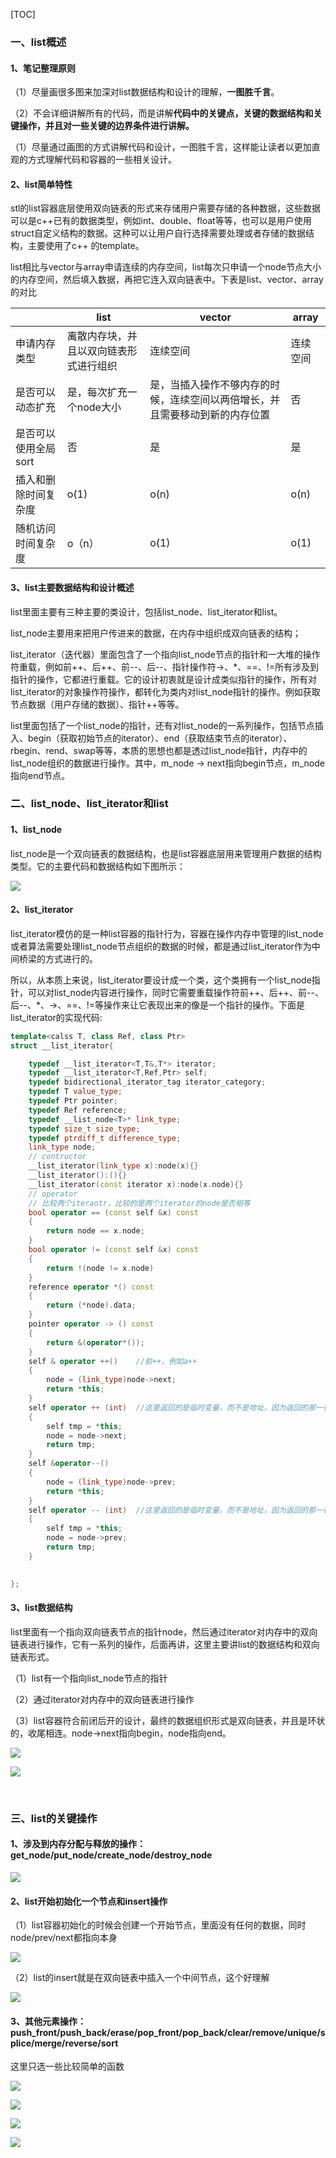 [TOC]

### 一、list概述

#### 1、笔记整理原则

（1）尽量画很多图来加深对list数据结构和设计的理解，**一图胜千言**。

（2）不会详细讲解所有的代码，而是讲解**代码中的关键点，关键的数据结构和关键操作，并且对一些关键的边界条件进行讲解。**

（1）尽量通过画图的方式讲解代码和设计，一图胜千言，这样能让读者以更加直观的方式理解代码和容器的一些相关设计。

#### 2、list简单特性

​        stl的list容器底层使用双向链表的形式来存储用户需要存储的各种数据，这些数据可以是c++已有的数据类型，例如int、double、float等等，也可以是用户使用struct自定义结构的数据。这种可以让用户自行选择需要处理或者存储的数据结构，主要使用了c++ 的template。

​	list相比与vector与array申请连续的内存空间，list每次只申请一个node节点大小的内存空间，然后填入数据，再把它连入双向链表中。下表是list、vector、array的对比

|                      | list                                   | vector                                                       | array    |
| -------------------- | -------------------------------------- | ------------------------------------------------------------ | -------- |
| 申请内存类型         | 离散内存块，并且以双向链表形式进行组织 | 连续空间                                                     | 连续空间 |
| 是否可以动态扩充     | 是，每次扩充一个node大小               | 是，当插入操作不够内存的时候，连续空间以两倍增长，并且需要移动到新的内存位置 | 否       |
| 是否可以使用全局sort | 否                                     | 是                                                           | 是       |
| 插入和删除时间复杂度 | o(1)                                   | o(n)                                                         | o(n)     |
| 随机访问时间复杂度   | o（n）                                 | o(1)                                                         | o(1)     |

#### 3、list主要数据结构和设计概述

list里面主要有三种主要的类设计，包括list_node、list_iterator和list。

​	list_node主要用来把用户传进来的数据，在内存中组织成双向链表的结构；

​	list_iterator（迭代器）里面包含了一个指向list_node节点的指针和一大堆的操作符重载，例如前++、后++、前--、后--、指针操作符->、*、==、!=所有涉及到指针的操作，它都进行重载。它的设计初衷就是设计成类似指针的操作，所有对list_iterator的对象操作符操作，都转化为类内对list_node指针的操作。例如获取节点数据（用户存储的数据）、指针++等等。

​	list里面包括了一个list_node的指针，还有对list_node的一系列操作，包括节点插入、begin（获取初始节点的iterator）、end（获取结束节点的iterator）、rbegin、rend、swap等等，本质的思想也都是透过list_node指针，内存中的list_node组织的数据进行操作。其中，m_node -> next指向begin节点，m_node指向end节点。

### 二、list_node、list_iterator和list

#### 1、list_node

​	list_node是一个双向链表的数据结构，也是list容器底层用来管理用户数据的结构类型。它的主要代码和数据结构如下图所示：

![](./picture/list_2.jpg)

#### 2、list_iterator

​	list_iterator模仿的是一种list容器的指针行为，容器在操作内存中管理的list_node或者算法需要处理list_node节点组织的数据的时候，都是通过list_iterator作为中间桥梁的方式进行的。

​	所以，从本质上来说，list_iterator要设计成一个类，这个类拥有一个list_node指针，可以对list_node内容进行操作，同时它需要重载操作符前++、后++、前--、后--、*、->、==、!=等操作来让它表现出来的像是一个指针的操作。下面是list_iterator的实现代码:

```cpp
template<calss T, class Ref, class Ptr>
struct __list_iterator{

	typedef __list_iterator<T,T&,T*> iterator;
	typedef __list_iterator<T,Ref,Ptr> self;
	typedef bidirectional_iterator_tag iterator_category;
	typedef T value_type;
    typedef Ptr pointer;
    typedef Ref reference;
    typedef __list_node<T>* link_type;
    typedef size_t size_type;
    typedef ptrdiff_t difference_type;
    link_type node;    
    // contructor
    __list_iterator(link_type x):node(x){}
    __list_iterator():(){}
    __list_iterator(const iterator x):node(x.node){}    
    // operator
    // 比较两个iteraotr，比较的是两个iterator的node是否相等
    bool operator == (const self &x) const
    {
    	return node == x.node;
    }
    bool operator != (const self &x) const
    {
    	return !(node != x.node)
    }
    reference operator *() const
    {
    	return (*node).data;
    }
    pointer operator -> () const
    {
    	return &(operator*());
    }
    self & operator ++()	//前++，例如a++
    {
    	node = (link_type)node->next;
    	return *this;
    }
    self operator ++ (int)	//这里返回的是临时变量，而不是地址，因为返回的那一行，node不变
    {
    	self tmp = *this;
    	node = node->next;
    	return tmp;
    }
    self &operator--()
    {
    	node = (link_type)node->prev;
    	return *this;
    }
    self operator -- (int)	//这里返回的是临时变量，而不是地址，因为返回的那一行，node不变
    {
    	self tmp = *this;
    	node = node->prev;
    	return tmp;
    }
    

};
```

#### 3、list数据结构

​	list里面有一个指向双向链表节点的指针node，然后通过iterator对内存中的双向链表进行操作，它有一系列的操作，后面再讲，这里主要讲list的数据结构和双向链表形式。

（1）list有一个指向list_node节点的指针

（2）通过iterator对内存中的双向链表进行操作

（3）list容器符合前闭后开的设计，最终的数据组织形式是双向链表，并且是环状的，收尾相连。node->next指向begin，node指向end。

![](./picture/list_3.jpg)

![](./picture/list_4.jpg)

​	

### 三、list的关键操作

#### 1、涉及到内存分配与释放的操作：get_node/put_node/create_node/destroy_node

![](./picture/list_5.jpg)

#### 2、list开始初始化一个节点和insert操作

（1）list容器初始化的时候会创建一个开始节点，里面没有任何的数据，同时node/prev/next都指向本身

![](./picture/list_6.jpg)

（2）list的insert就是在双向链表中插入一个中间节点，这个好理解

![](./picture/list_7.jpg)

#### 3、其他元素操作：push_front/push_back/erase/pop_front/pop_back/clear/remove/unique/splice/merge/reverse/sort

这里只选一些比较简单的函数

![](./picture/list_8.jpg)

![](./picture/list_9.jpg)

![](./picture/list_10.jpg)

![](./picture/list_11.jpg)


